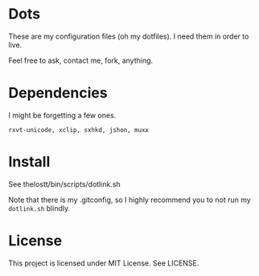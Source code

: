 # Dots

These are my configuration files (oh my dotfiles). I need
them in order to live.

Feel free to ask, contact me, fork, anything.

# Dependencies

I might be forgetting a few ones.

    rxvt-unicode, xclip, sxhkd, jshon, muxx

# Install

See thelostt/bin/scripts/dotlink.sh

Note that there is my .gitconfig, so I highly recommend you to not run my `dotlink.sh` blindly.

# License

This project is licensed under MIT License. See LICENSE.

